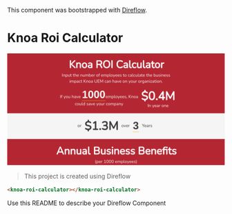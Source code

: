 This component was bootstrapped with [Direflow](https://direflow.io).

# Knoa Roi Calculator
![Screenshot](https://raw.githubusercontent.com/Brettm12345/knoa-roi-calculator/master/assets/screenshot.png)
> This project is created using Direflow

```html
<knoa-roi-calculator></knoa-roi-calculator>
```

Use this README to describe your Direflow Component
